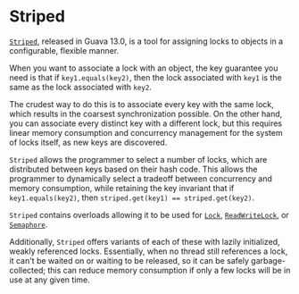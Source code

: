 # Striped

[`Striped`], released in Guava 13.0, is a tool for assigning locks to objects in
a configurable, flexible manner.

When you want to associate a lock with an object, the key guarantee you need is
that if `key1.equals(key2)`, then the lock associated with `key1` is the same as
the lock associated with `key2`.

The crudest way to do this is to associate every key with the same lock, which
results in the coarsest synchronization possible. On the other hand, you can
associate every distinct key with a different lock, but this requires linear
memory consumption and concurrency management for the system of locks itself, as
new keys are discovered.

`Striped` allows the programmer to select a number of locks, which are
distributed between keys based on their hash code. This allows the programmer to
dynamically select a tradeoff between concurrency and memory consumption, while
retaining the key invariant that if `key1.equals(key2)`, then
`striped.get(key1) == striped.get(key2)`.

`Striped` contains overloads allowing it to be used for [`Lock`],
[`ReadWriteLock`], or [`Semaphore`].

Additionally, `Striped` offers variants of each of these with lazily
initialized, weakly referenced locks. Essentially, when no thread still
references a lock, it can't be waited on or waiting to be released, so it can be
safely garbage-collected; this can reduce memory consumption if only a few locks
will be in use at any given time.

[`Striped`]: http://google.github.io/guava/releases/snapshot/api/docs/com/google/common/util/concurrent/Striped.html
[`Lock`]: http://google.github.io/guava/releases/snapshot/api/docs/com/google/common/util/concurrent/Striped.html#lock-int-
[`ReadWriteLock`]: http://google.github.io/guava/releases/snapshot/api/docs/com/google/common/util/concurrent/Striped.html#readWriteLock-int-
[`Semaphore`]: http://google.github.io/guava/releases/snapshot/api/docs/com/google/common/util/concurrent/Striped.html#semaphore-int-int-
